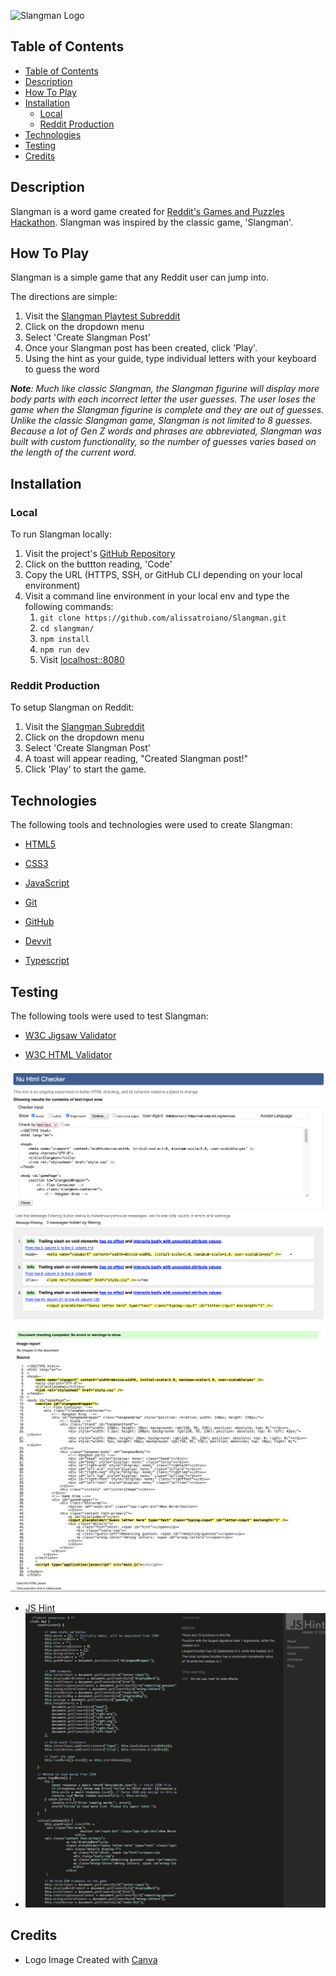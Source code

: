 ![Slangman Logo](https://i.im.ge/2024/12/15/zPdSOy.logo.png)

## Table of Contents
- [Table of Contents](#table-of-contents)
- [Description](#description)
- [How To Play](#how-to-play)
- [Installation](#installation)
  - [Local](#local)
  - [Reddit Production](#reddit-production)
- [Technologies](#technologies)
- [Testing](#testing)
- [Credits](#credits)

## Description

Slangman is a word game created for [Reddit's Games and Puzzles Hackathon](https://redditgamesandpuzzles.devpost.com/). Slangman was inspired by the classic game, 'Slangman'.

## How To Play

Slangman is a simple game that any Reddit user can jump into. 

The directions are simple:

1. Visit the [Slangman Playtest Subreddit](https://www.reddit.com/r/playtest_404/)
2. Click on the dropdown menu
3. Select 'Create Slangman Post'
4. Once your Slangman post has been created, click 'Play'.
5. Using the hint as your guide, type individual letters with your keyboard to guess the word

_**Note**: Much like classic Slangman, the Slangman figurine will display more body parts with each incorrect letter the user guesses. The user loses the game when the Slangman figurine is complete and they are out of guesses. Unlike the classic Slangman game, Slangman is not limited to 8 guesses. Because a lot of Gen Z words and phrases are abbreviated, Slangman was built with custom functionality, so the number of guesses varies based on the length of the current word._

## Installation

### Local

To run Slangman locally:

1. Visit the project's [GitHub Repository](https://github.com/alissatroiano/Slangman)
2. Click on the buttton reading, 'Code'
3. Copy the URL (HTTPS, SSH, or GitHub CLI depending on your local environment)
4. Visit a command line environment in your local env and type the following commands:
   1.   `git clone https://github.com/alissatroiano/Slangman.git`
   2. `cd slangman/`
   3. `npm install`
   4. `npm run dev ` 
   5. Visit [localhost::8080](http://localhost:8080/)

### Reddit Production

To setup Slangman on Reddit:

1. Visit the [Slangman Subreddit](https://www.reddit.com/r/slangman/)
2. Click on the dropdown menu
3. Select 'Create Slangman Post'
4. A toast will appear reading, "Created Slangman post!"
5. Click 'Play' to start the game.

## Technologies

The following tools and technologies were used to create Slangman:

- [HTML5](https://developer.mozilla.org/en-US/docs/Glossary/HTML5)

- [CSS3](https://developer.mozilla.org/en-US/docs/Web/CSS)
  
- [JavaScript](https://developer.mozilla.org/en-US/docs/Web/JavaScript)

- [Git](https://git-scm.com/doc)

- [GitHub](https://github.com)

- [Devvit](https://developers.reddit.com/docs/)

- [Typescript](https://www.typescriptlang.org/)

## Testing 

The following tools were used to test Slangman:

- [W3C Jigsaw Validator](https://jigsaw.w3.org/css-validator/)

- [W3C HTML Validator](https://validator.w3.org/)

![W3C Validator](assets/testing_html2.png)
![W3C Validator](assets/testing_html1.png)

- [JS Hint](https://jshint.com/)
- ![JS Hint Test](assets/jshint.png)

## Credits
- Logo Image Created with [Canva](https://www.canva.com/)